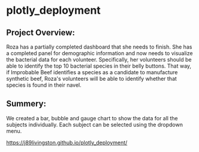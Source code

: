 # plotly_deployment

## Project Overview:

Roza has a partially completed dashboard that she needs to finish. She has a completed panel for demographic information and now needs to visualize the bacterial data for each volunteer. Specifically, her volunteers should be able to identify the top 10 bacterial species in their belly buttons. That way, if Improbable Beef identifies a species as a candidate to manufacture synthetic beef, Roza's volunteers will be able to identify whether that species is found in their navel.

## Summery: 

We created a bar, bubble and gauge chart to show the data for all the subjects individually. Each subject can be selected using the dropdown menu.

https://j89livingston.github.io/plotly_deployment/
